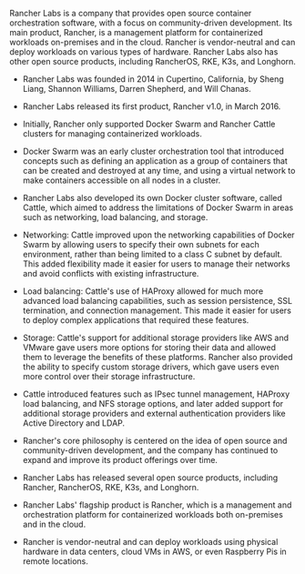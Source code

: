 

Rancher Labs is a company that provides open source container orchestration software, with a focus on community-driven development. Its main product, Rancher, is a management platform for containerized workloads on-premises and in the cloud. Rancher is vendor-neutral and can deploy workloads on various types of hardware. Rancher Labs also has other open source products, including RancherOS, RKE, K3s, and Longhorn.

- Rancher Labs was founded in 2014 in Cupertino, California, by Sheng Liang, Shannon Williams, Darren Shepherd, and Will Chanas.
- Rancher Labs released its first product, Rancher v1.0, in March 2016.
- Initially, Rancher only supported Docker Swarm and Rancher Cattle clusters for managing containerized workloads.
- Docker Swarm was an early cluster orchestration tool that introduced concepts such as defining an application as a group of containers that can be created and destroyed at any time, and using a virtual network to make containers accessible on all nodes in a cluster.
- Rancher Labs also developed its own Docker cluster software, called Cattle, which aimed to address the limitations of Docker Swarm in areas such as networking, load balancing, and storage.
- Networking: Cattle improved upon the networking capabilities of Docker Swarm by allowing users to specify their own subnets for each environment, rather than being limited to a class C subnet by default. This added flexibility made it easier for users to manage their networks and avoid conflicts with existing infrastructure.
- Load balancing: Cattle's use of HAProxy allowed for much more advanced load balancing capabilities, such as session persistence, SSL termination, and connection management. This made it easier for users to deploy complex applications that required these features.
- Storage: Cattle's support for additional storage providers like AWS and VMware gave users more options for storing their data and allowed them to leverage the benefits of these platforms. Rancher also provided the ability to specify custom storage drivers, which gave users even more control over their storage infrastructure.

- Cattle introduced features such as IPsec tunnel management, HAProxy load balancing, and NFS storage options, and later added support for additional storage providers and external authentication providers like Active Directory and LDAP.
- Rancher's core philosophy is centered on the idea of open source and community-driven development, and the company has continued to expand and improve its product offerings over time.
- Rancher Labs has released several open source products, including Rancher, RancherOS, RKE, K3s, and Longhorn.
- Rancher Labs' flagship product is Rancher, which is a management and orchestration platform for containerized workloads both on-premises and in the cloud.
- Rancher is vendor-neutral and can deploy workloads using physical hardware in data centers, cloud VMs in AWS, or even Raspberry Pis in remote locations.

